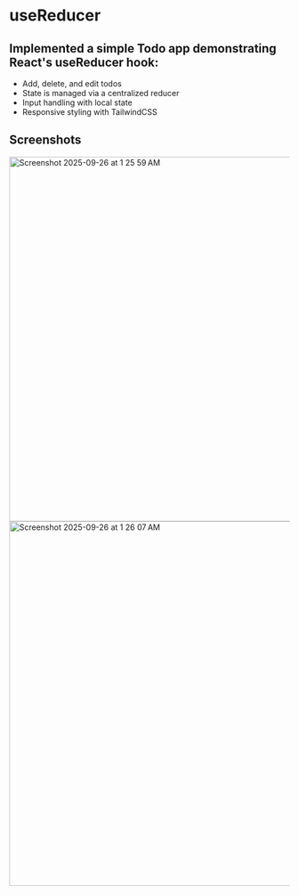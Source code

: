 # useReducer 

## Implemented a simple Todo app demonstrating React's useReducer hook:

- Add, delete, and edit todos
- State is managed via a centralized reducer
- Input handling with local state
- Responsive styling with TailwindCSS

## Screenshots 
<img width="1440" height="655" alt="Screenshot 2025-09-26 at 1 25 59 AM" src="https://github.com/user-attachments/assets/bcae9c45-12b6-4f57-acd1-e6b8a3b0acf3" />
<img width="1440" height="655" alt="Screenshot 2025-09-26 at 1 26 07 AM" src="https://github.com/user-attachments/assets/658d9929-89bc-4fed-8f38-d05ff50e9500" />

